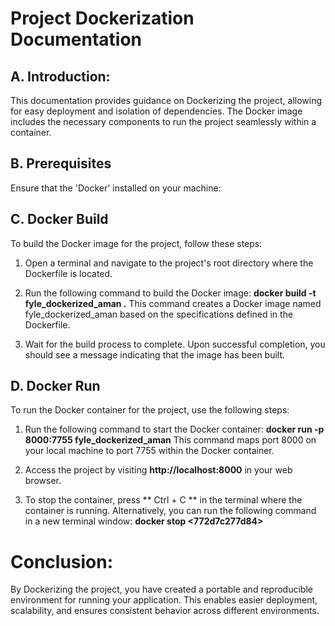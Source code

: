# Project Dockerization Documentation


## A. Introduction:
This documentation provides guidance on Dockerizing the project, allowing for easy deployment and isolation of dependencies. The Docker image includes the necessary components to run the project seamlessly within a container.

## B. Prerequisites
Ensure that the 'Docker' installed on your machine:

## C. Docker Build
To build the Docker image for the project, follow these steps:

1. Open a terminal and navigate to the project's root directory where the Dockerfile is located.

2. Run the following command to build the Docker image:   **docker build -t fyle_dockerized_aman .**
     This command creates a Docker image named fyle_dockerized_aman based on the specifications defined in the Dockerfile.

3. Wait for the build process to complete. Upon successful completion, you should see a message indicating that the image has been built.

## D. Docker Run
To run the Docker container for the project, use the following steps:

1. Run the following command to start the Docker container:   **docker run -p 8000:7755 fyle_dockerized_aman**
This command maps port 8000 on your local machine to port 7755 within the Docker container.

2. Access the project by visiting **http://localhost:8000** in your web browser.

3. To stop the container, press ** Ctrl + C ** in the terminal where the container is running. Alternatively, you can run the following command in a new terminal window:   **docker stop <772d7c277d84>**


# Conclusion:
By Dockerizing the project, you have created a portable and reproducible environment for running your application. This enables easier deployment, scalability, and ensures consistent behavior across different environments.

